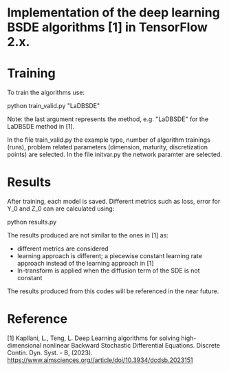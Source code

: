# Implementation of the deep learning BSDE algorithms [1] in TensorFlow 2.x.

# Training
To train the algorithms use:

python train_valid.py "LaDBSDE"

Note: the last argument represents the method, e.g. "LaDBSDE" for the LaDBSDE method in [1].

In the file train_valid.py the example type, number of algorithm trainings (runs), problem related parameters (dimension, maturity, discretization points) are selected.
In the file initvar.py the network paramter are selected.

# Results
After training, each model is saved. Different metrics such as loss, error for Y_0 and Z_0 can are calculated using: 

python results.py

The results produced are not similar to the ones in [1] as:
- different metrics are considered
- learning approach is different; a piecewise constant learning rate approach instead of the learning approach in [1]
- ln-transform is applied when the diffusion term of the SDE is not constant
 
The results produced from this codes will be referenced in the near future.

# Reference
[1] Kapllani, L., Teng, L. Deep Learning algorithms for solving high-dimensional nonlinear Backward Stochastic Differential Equations. Discrete Contin. Dyn. Syst. - B, (2023). 
https://www.aimsciences.org//article/doi/10.3934/dcdsb.2023151
